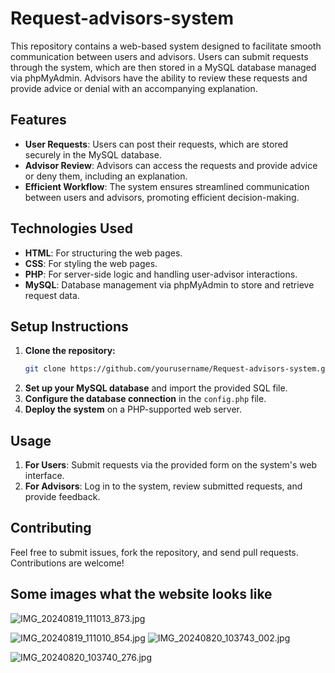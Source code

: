 # Request-advisors-system

This repository contains a web-based system designed to facilitate smooth communication between users and advisors. Users can submit requests through the system, which are then stored in a MySQL database managed via phpMyAdmin. Advisors have the ability to review these requests and provide advice or denial with an accompanying explanation.

## Features

- **User Requests**: Users can post their requests, which are stored securely in the MySQL database.
- **Advisor Review**: Advisors can access the requests and provide advice or deny them, including an explanation.
- **Efficient Workflow**: The system ensures streamlined communication between users and advisors, promoting efficient decision-making.

## Technologies Used

- **HTML**: For structuring the web pages.
- **CSS**: For styling the web pages.
- **PHP**: For server-side logic and handling user-advisor interactions.
- **MySQL**: Database management via phpMyAdmin to store and retrieve request data.

## Setup Instructions

1. **Clone the repository:**
    ```bash
    git clone https://github.com/yourusername/Request-advisors-system.git
    ```
2. **Set up your MySQL database** and import the provided SQL file.
3. **Configure the database connection** in the `config.php` file.
4. **Deploy the system** on a PHP-supported web server.

## Usage

1. **For Users**: Submit requests via the provided form on the system's web interface.
2. **For Advisors**: Log in to the system, review submitted requests, and provide feedback.

## Contributing

Feel free to submit issues, fork the repository, and send pull requests. Contributions are welcome!

## Some images what the website looks like 
![IMG_20240819_111013_873.jpg](https://github.com/user-attachments/assets/b440ac22-0018-48a4-877f-8aff7bec6879)

![IMG_20240819_111010_854.jpg](https://github.com/user-attachments/assets/9ef97f83-467a-4de9-a966-c90d7dd8f05f)
![IMG_20240820_103743_002.jpg](https://github.com/user-attachments/assets/272b672a-087c-47bc-95c8-175787e0e8d5)

![IMG_20240820_103740_276.jpg](https://github.com/user-attachments/assets/7368e738-a9d8-4146-95e1-b72f8100ea7f)
